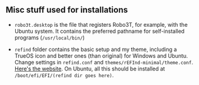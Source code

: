 ## Misc stuff used for installations

- `robo3t.desktop` is the file that registers Robo3T, for example, with the Ubuntu system. It contains the preferred pathname for self-installed programs (`/usr/local/bin/`)

- `refind` folder contains the basic setup and my theme, including a TrueOS icon and better ones (than original) for Windows and Ubuntu. Change settings in `refind.conf` and `themes/rEFInd-minimal/theme.conf`. [Here's the website](http://www.rodsbooks.com/refind/). On Ubuntu, all this should be installed at `/boot/efi/EFI/(refind dir goes here)`.
